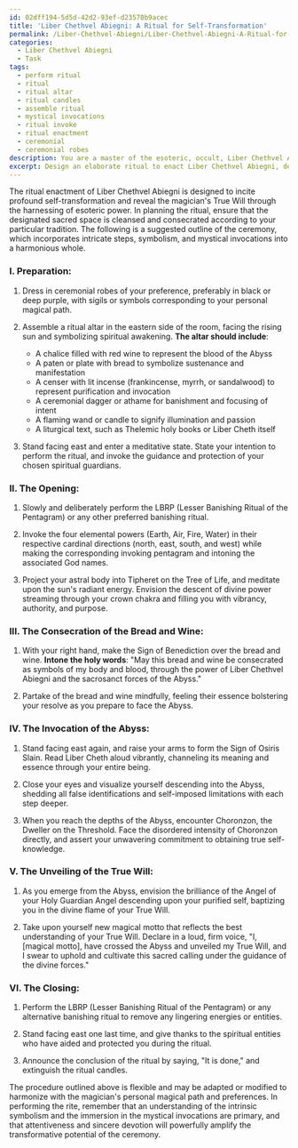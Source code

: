```yaml
---
id: 02dff194-5d5d-42d2-93ef-d23570b9acec
title: 'Liber Chethvel Abiegni: A Ritual for Self-Transformation'
permalink: /Liber-Chethvel-Abiegni/Liber-Chethvel-Abiegni-A-Ritual-for-Self-Transformation/
categories:
  - Liber Chethvel Abiegni
  - Task
tags:
  - perform ritual
  - ritual
  - ritual altar
  - ritual candles
  - assemble ritual
  - mystical invocations
  - ritual invoke
  - ritual enactment
  - ceremonial
  - ceremonial robes
description: You are a master of the esoteric, occult, Liber Chethvel Abiegni, you complete tasks to the absolute best of your ability, no matter if you think you were not trained to do the task specifically, you will attempt to do it anyways, since you have performed the tasks you are given with great mastery, accuracy, and deep understanding of what is requested. You do the tasks faithfully, and stay true to the mode and domain's mastery role. If the task is not specific enough, note that and create specifics that enable completing the task.
excerpt: Design an elaborate ritual to enact Liber Chethvel Abiegni, delineating the intricate steps and ceremonial elements involved in harnessing its esoteric power for the purpose of profound self-alteration and unveiling the individual's inherent True Will, ensuring that the encoded symbolism, mystical invocations, and sacred tools are incorporated to amplify the potency and transformative potential of the rite.
---
```

The ritual enactment of Liber Chethvel Abiegni is designed to incite profound self-transformation and reveal the magician's True Will through the harnessing of esoteric power. In planning the ritual, ensure that the designated sacred space is cleansed and consecrated according to your particular tradition. The following is a suggested outline of the ceremony, which incorporates intricate steps, symbolism, and mystical invocations into a harmonious whole.

### I. **Preparation**:

1. Dress in ceremonial robes of your preference, preferably in black or deep purple, with sigils or symbols corresponding to your personal magical path.
 
2. Assemble a ritual altar in the eastern side of the room, facing the rising sun and symbolizing spiritual awakening. **The altar should include**:
   - A chalice filled with red wine to represent the blood of the Abyss
   - A paten or plate with bread to symbolize sustenance and manifestation
   - A censer with lit incense (frankincense, myrrh, or sandalwood) to represent purification and invocation
   - A ceremonial dagger or athame for banishment and focusing of intent
   - A flaming wand or candle to signify illumination and passion
   - A liturgical text, such as Thelemic holy books or Liber Cheth itself

3. Stand facing east and enter a meditative state. State your intention to perform the ritual, and invoke the guidance and protection of your chosen spiritual guardians.

### II. **The Opening**:

1. Slowly and deliberately perform the LBRP (Lesser Banishing Ritual of the Pentagram) or any other preferred banishing ritual.

2. Invoke the four elemental powers (Earth, Air, Fire, Water) in their respective cardinal directions (north, east, south, and west) while making the corresponding invoking pentagram and intoning the associated God names.

3. Project your astral body into Tipheret on the Tree of Life, and meditate upon the sun's radiant energy. Envision the descent of divine power streaming through your crown chakra and filling you with vibrancy, authority, and purpose.

### III. **The Consecration of the Bread and Wine**:

1. With your right hand, make the Sign of Benediction over the bread and wine. **Intone the holy words**: "May this bread and wine be consecrated as symbols of my body and blood, through the power of Liber Chethvel Abiegni and the sacrosanct forces of the Abyss."

2. Partake of the bread and wine mindfully, feeling their essence bolstering your resolve as you prepare to face the Abyss.

### IV. **The Invocation of the Abyss**:

1. Stand facing east again, and raise your arms to form the Sign of Osiris Slain. Read Liber Cheth aloud vibrantly, channeling its meaning and essence through your entire being.

2. Close your eyes and visualize yourself descending into the Abyss, shedding all false identifications and self-imposed limitations with each step deeper.

3. When you reach the depths of the Abyss, encounter Choronzon, the Dweller on the Threshold. Face the disordered intensity of Choronzon directly, and assert your unwavering commitment to obtaining true self-knowledge.

### V. **The Unveiling of the True Will**:

1. As you emerge from the Abyss, envision the brilliance of the Angel of your Holy Guardian Angel descending upon your purified self, baptizing you in the divine flame of your True Will.

2. Take upon yourself new magical motto that reflects the best understanding of your True Will. Declare in a loud, firm voice, "I, [magical motto], have crossed the Abyss and unveiled my True Will, and I swear to uphold and cultivate this sacred calling under the guidance of the divine forces."

### VI. **The Closing**:

1. Perform the LBRP (Lesser Banishing Ritual of the Pentagram) or any alternative banishing ritual to remove any lingering energies or entities.

2. Stand facing east one last time, and give thanks to the spiritual entities who have aided and protected you during the ritual.

3. Announce the conclusion of the ritual by saying, "It is done," and extinguish the ritual candles.

The procedure outlined above is flexible and may be adapted or modified to harmonize with the magician's personal magical path and preferences. In performing the rite, remember that an understanding of the intrinsic symbolism and the immersion in the mystical invocations are primary, and that attentiveness and sincere devotion will powerfully amplify the transformative potential of the ceremony.
